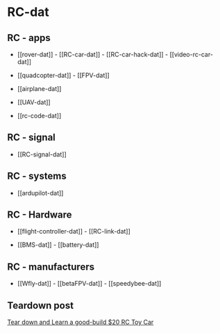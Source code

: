 
# RC-dat


## RC - apps 

- [[rover-dat]] - [[RC-car-dat]] - [[RC-car-hack-dat]] - [[video-rc-car-dat]]

- [[quadcopter-dat]] - [[FPV-dat]]

- [[airplane-dat]]

- [[UAV-dat]]

- [[rc-code-dat]]



## RC - signal 

- [[RC-signal-dat]]

## RC - systems 

- [[ardupilot-dat]] 

## RC - Hardware

- [[flight-controller-dat]] - [[RC-link-dat]]

- [[BMS-dat]] - [[battery-dat]]

## RC - manufacturers

- [[Wfly-dat]] - [[betaFPV-dat]] - [[speedybee-dat]]

## Teardown post 

[Tear down and Learn a good-build $20 RC Toy Car](https://www.electrodragon.com/disassemble-and-learn-a-good-build-20-rc-toy-car/)